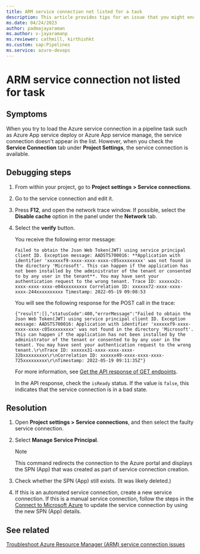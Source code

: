 ```yaml
---
title: ARM service connection not listed for a task 
description: This article provides tips for an issue that you might encounter when a service connection is not listed for a task.
ms.date: 04/24/2023
author: padmajayaraman
ms.author: v-jayaramanp
ms.reviewer: cathmill, kirthishkt
ms.custom: sap:Pipelines
ms.service: azure-devops
---
```


# ARM service connection not listed for task

## Symptoms

When you try to load the Azure service connection in a pipeline task such as Azure App service deploy or Azure App service manage, the service connection doesn't appear in the list. However, when you check the **Service Connection** tab under **Project Settings**, the service connection is available.

## Debugging steps

1. From within your project, go to **Project settings > Service connections**.

1. Go to the service connection and edit it.

1. Press **F12**, and open the network trace window. If possible, select the **Disable cache** option in the panel under the **Network** tab.

1. Select the **verify** button.

   You receive the following error message:

    ```output
    Failed to obtain the Json Web Token(JWT) using service principal client ID. Exception message: AADSTS700016: **Application with identifier 'xxxxxxf9-xxxx-xxxx-xxxx-c05xxxxxxxxx' was not found in the directory 'Microsoft'. This can happen if the application has not been installed by the administrator of the tenant or consented to by any user in the tenant**. You may have sent your authentication request to the wrong tenant. Trace ID: xxxxxx2c-xxxx-xxxx-xxxx-e04xxxxxxxxx Correlation ID: xxxxxx72-xxxx-xxxx-xxxx-244xxxxxxxxxx Timestamp: 2022-05-19 09:08:53
    ```

    You will see the following response for the POST call in the trace:

    ```output
    {"result":[],"statusCode":400,"errorMessage":"Failed to obtain the Json Web Token(JWT) using service principal client ID. Exception message: AADSTS700016: Application with identifier 'xxxxxxf9-xxxx-xxxx-xxxx-c05xxxxxxxxx' was not found in the directory 'Microsoft'. This can happen if the application has not been installed by the administrator of the tenant or consented to by any user in the tenant. You may have sent your authentication request to the wrong tenant.\r\nTrace ID: xxxxxx31-xxxx-xxxx-xxxx-32bxxxxxxxxx\r\nCorrelation ID: xxxxxx49-xxxx-xxxx-xxxx-725xxxxxxxxx\r\nTimestamp: 2022-05-19 09:11:35Z"}
    ```

    For more information, see [Get the API response of GET endpoints](/rest/api/azure/devops/serviceendpoint/endpoints/get?view=azure-devops-rest-6.0&tabs=HTTP&preserve-view=true).

    In the API response, check the `isReady` status. If the value is `false`, this indicates that the service connection is in a bad state.

## Resolution

1. Open **Project settings > Service connections**, and then select the faulty service connection.

1. Select **Manage Service Principal**.

   > [!NOTE]
   > This command redirects the connection to the Azure portal and displays the SPN (App) that was created as part of service connection creation.

1. Check whether the SPN (App) still exists. (It was likely deleted.)

1. If this is an automated service connection, create a new service connection. If this is a manual service connection, follow the steps in the [Connect to Microsoft Azure](/azure/devops/pipelines/library/connect-to-azure#create-an-azure-resource-manager-service-connection-with-an-existing-service-principal) to update the service connection by using the new SPN (App) details.

## See related

[Troubleshoot Azure Resource Manager (ARM) service connection issues](overview-of-azure-resource-manager-service-connections.md)



